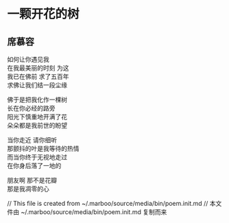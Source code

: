 # 一颗开花的树
## 席慕容

如何让你遇见我  
在我最美丽的时刻 为这  
我已在佛前 求了五百年  
求佛让我们结一段尘缘  

佛于是把我化作一棵树  
长在你必经的路旁  
阳光下慎重地开满了花  
朵朵都是我前世的盼望  

当你走近 请你细听  
那颤抖的叶是我等待的热情  
而当你终于无视地走过  
在你身后落了一地的  

朋友啊 那不是花瓣  
那是我凋零的心  

// This file is created from ~/.marboo/source/media/bin/poem.init.md
// 本文件由 ~/.marboo/source/media/bin/poem.init.md 复制而来
